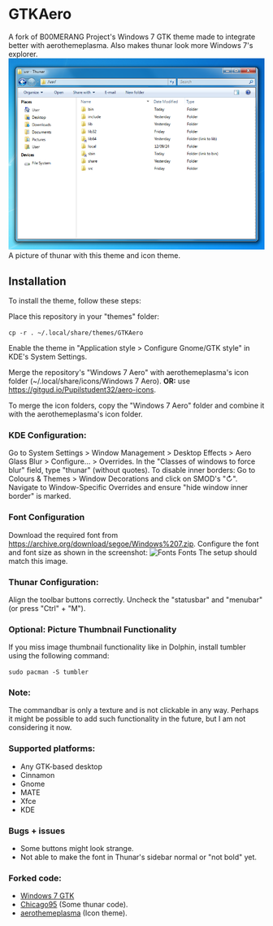 # GTKAero
A fork of B00MERANG Project's Windows 7 GTK theme made to integrate better with aerothemeplasma. Also makes thunar look more Windows 7's explorer.
<img src="screenshots/save.png" alt="Desktop"/>
A picture of thunar with this theme and icon theme.

## Installation
To install the theme, follow these steps:

Place this repository in your "themes" folder:

```cp -r . ~/.local/share/themes/GTKAero```

Enable the theme in "Application style > Configure Gnome/GTK style" in KDE's System Settings.

Merge the repository's "Windows 7 Aero" with aerothemeplasma's icon folder (~/.local/share/icons/Windows 7 Aero).
**OR:** use https://gitgud.io/Pupilstudent32/aero-icons.

To merge the icon folders, copy the "Windows 7 Aero" folder and combine it with the aerothemeplasma's icon folder.

### KDE Configuration:

Go to System Settings > Window Management > Desktop Effects > Aero Glass Blur > Configure... > Overrides.
In the "Classes of windows to force blur" field, type "thunar" (without quotes).
To disable inner borders:
Go to Colours & Themes > Window Decorations and click on SMOD's "↻".
Navigate to Window-Specific Overrides and ensure "hide window inner border" is marked.

### Font Configuration

Download the required font from https://archive.org/download/segoe/Windows%207.zip.
Configure the font and font size as shown in the screenshot: 
<img src="screenshots/fonts.png" alt="Fonts"/>
Fonts The setup should match this image.

### Thunar Configuration:

Align the toolbar buttons correctly.
Uncheck the "statusbar" and "menubar" (or press "Ctrl" + "M").

### Optional: Picture Thumbnail Functionality

If you miss image thumbnail functionality like in Dolphin, install tumbler using the following command:

```sudo pacman -S tumbler```

### Note:
The commandbar is only a texture and is not clickable in any way. 
Perhaps it might be possible to add such functionality in the future, but I am not considering it now.

### Supported platforms:
- Any GTK-based desktop
- Cinnamon
- Gnome
- MATE
- Xfce
- KDE

### Bugs + issues
- Some buttons might look strange.
- Not able to make the font in Thunar's sidebar normal or "not bold" yet.

### Forked code:
- [Windows 7 GTK](https://github.com/B00merang-Project/Windows-7)
- [Chicago95](https://github.com/grassmunk/chicago95) (Some thunar code).
- [aerothemeplasma](https://gitgud.io/wackyideas/aerothemeplasma/) (Icon theme).
